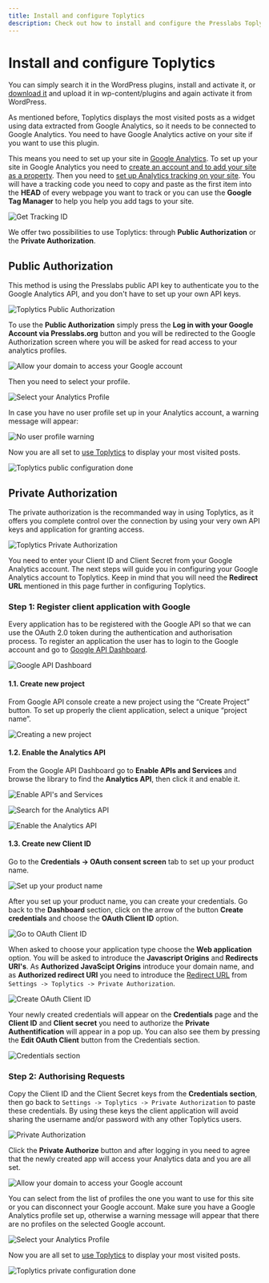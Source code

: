 ```yaml
---
title: Install and configure Toplytics
description: Check out how to install and configure the Presslabs Toplytics plugin to your Google Analytics account with step-by-step detailed explanations and screenshots.  
---
```


# Install and configure Toplytics
You can simply search it in the WordPress plugins, install and activate it, or [download it](https://www.presslabs.org/toplytics/) and upload it in wp-content/plugins and again activate it from WordPress.

As mentioned before, Toplytics displays the most visited posts as a widget using data extracted from Google Analytics, so it needs to be connected to Google Analytics. You need to have Google Analytics active on your site if you want to use this plugin.

This means you need to set up your site in [Google Analytics](https://www.google.com/analytics/). To set up your site in Google Analytics you need to [create an account and to add your site as a property](https://support.google.com/analytics/answer/1008015?hl=en&ref_topic=3544906). Then you need to [set up Analytics tracking on your site](https://support.google.com/analytics/answer/1008080?hl=en). You will have a tracking code you need to copy and paste as the first item into the **HEAD** of every webpage you want to track or you can use the **Google Tag Manager** to help you help you add tags to your site.

![Get Tracking ID](images/analytics_tracking_code.png)

We offer two possibilities to use Toplytics: through **Public Authorization** or the **Private Authorization**.

## Public Authorization
This method is using the Presslabs public API key to authenticate you to the Google Analytics API, and you don't have to set up your own API keys. 

![Toplytics Public Authorization](images/toplytics_public.png)

To use the **Public Authorization** simply press the **Log in with your Google Account via Presslabs.org** button and you will be redirected to the Google Authorization screen where you will be asked for read access to your analytics profiles.

![Allow your domain to access your Google account](images/toplytics_permission.png)

Then you need to select your profile.

![Select your Analytics Profile](images/toplytics_select_profile.png)

In case you have no user profile set up in your Analytics account, a warning message will appear:

![No user profile warning](images/toplytics_no_profile.png)

Now you are all set to [use Toplytics](./usage/) to display your most visited posts.

![Toplytics public configuration done](images/toplytics_done.png)

## Private Authorization
The private authorization is the recommanded way in using Toplytics, as it offers you complete control over the connection by using your very own API keys and application for granting access. 

![Toplytics Private Authorization](images/toplytics_private_authorize.png)

You need to enter your Client ID and Client Secret from your Google Analytics account. The next steps will guide you in configuring your Google Analytics account to Toplytics. Keep in mind that you will need the **Redirect URL** mentioned in this page further in configuring Toplytics.

### Step 1: Register client application with Google

Every application has to be registered with the Google API so that we can use the OAuth 2.0 token during the authentication and authorisation process. To register an application the user has to login to the Google account and go to [Google API Dashboard](https://console.developers.google.com/).

![Google API Dashboard](images/toplytics_google.png)

#### 1.1. Create new project

From Google API console create a new project using the “Create Project” button. To set up properly the client application, select a unique “project name”.

![Creating a new project](images/toplytics_create_project.png)

#### 1.2. Enable the Analytics API
From the Google API Dashboard go to **Enable APIs and Services** and browse the library to find the **Analytics API**, then click it and enable it. 

![Enable API's and Services](images/toplytics_enable_api.png)

![Search for the Analytics API](images/toplytics_enable_api2.png)

![Enable the Analytics API](images/toplytics_enable_api3.png)

#### 1.3. Create new Client ID
Go to the **Credentials -> OAuth consent screen** tab to set up your product name.

![Set up your product name](images/toplytics_consent_screen.png)

After you set up your product name, you can create your credentials. Go back to the **Dashboard** section, click on the arrow of the button **Create credentials** and choose the **OAuth Client ID** option. 

![Go to OAuth Client ID](images/toplytics_credentials.png)

When asked to choose your application type choose the **Web application** option. You will be asked to introduce the **Javascript Origins** and **Redirects URI's**. As **Authorized JavaScipt Origins** introduce your domain name, and as **Authorized redirect URI** you need to introduce the [Redirect URL](./installation/#private-authorization) from `Settings -> Toplytics -> Private Authorization`.

![Create OAuth Client ID](images/toplytics_create_client_ID.png)

Your newly created credentials will appear on the **Credentials** page and the **Client ID** and **Client secret** you need to authorize the **Private Authentification** will appear in a pop up. You can also see them by pressing the **Edit OAuth Client** button from the Credentials section.

![Credentials section](images/toplytics_get_credentials.png)

### Step 2: Authorising Requests

Copy the Client ID and the Client Secret keys from the **Credentials section**, then go back to `Settings -> Toplytics -> Private Authorization` to paste these credentials. By using these keys the client application will avoid sharing the username and/or password with any other Toplytics users.

![Private Authorization](images/toplytics_private.png)

Click the **Private Authorize** button and after logging in you need to agree that the newly created app will access your Analytics data and you are all set.

![Allow your domain to access your Google account](images/toplytics_permission.png)

You can select from the list of profiles the one you want to use for this site or you can disconnect your Google account. Make sure you have a Google Analytics profile set up, otherwise a warning message will appear that there are no profiles on the selected Google account.

![Select your Analytics Profile](images/toplytics_select_profile.png)

Now you are all set to [use Toplytics](./usage/) to display your most visited posts.

![Toplytics private configuration done](images/toplytics_done_private.png)
